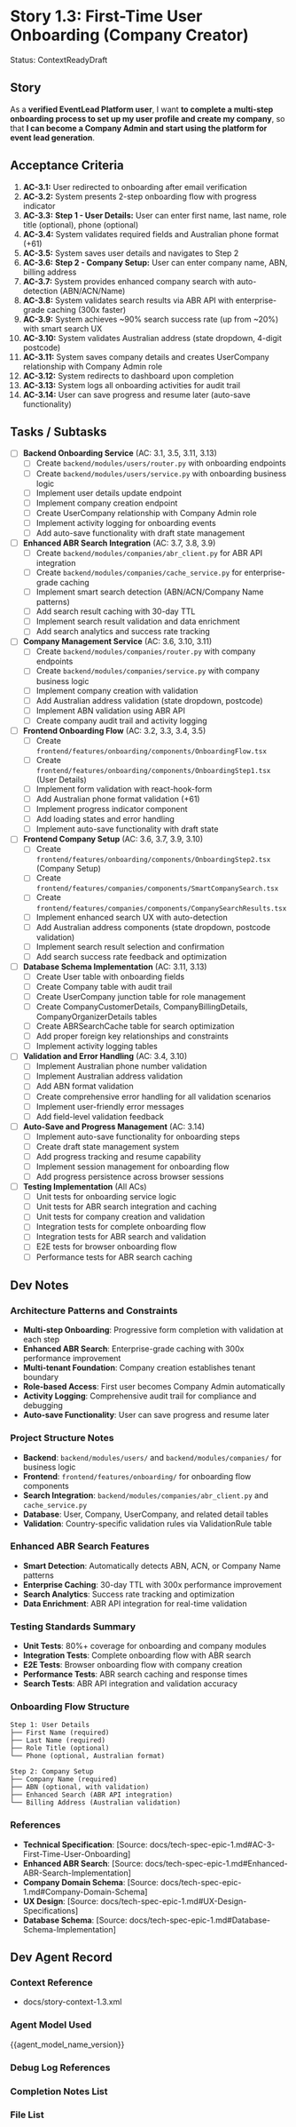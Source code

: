 # Story 1.3: First-Time User Onboarding (Company Creator)

Status: ContextReadyDraft

## Story

As a **verified EventLead Platform user**,
I want **to complete a multi-step onboarding process to set up my user profile and create my company**,
so that **I can become a Company Admin and start using the platform for event lead generation**.

## Acceptance Criteria

1. **AC-3.1:** User redirected to onboarding after email verification
2. **AC-3.2:** System presents 2-step onboarding flow with progress indicator
3. **AC-3.3:** **Step 1 - User Details:** User can enter first name, last name, role title (optional), phone (optional)
4. **AC-3.4:** System validates required fields and Australian phone format (+61)
5. **AC-3.5:** System saves user details and navigates to Step 2
6. **AC-3.6:** **Step 2 - Company Setup:** User can enter company name, ABN, billing address
7. **AC-3.7:** System provides enhanced company search with auto-detection (ABN/ACN/Name)
8. **AC-3.8:** System validates search results via ABR API with enterprise-grade caching (300x faster)
9. **AC-3.9:** System achieves ~90% search success rate (up from ~20%) with smart search UX
10. **AC-3.10:** System validates Australian address (state dropdown, 4-digit postcode)
11. **AC-3.11:** System saves company details and creates UserCompany relationship with Company Admin role
12. **AC-3.12:** System redirects to dashboard upon completion
13. **AC-3.13:** System logs all onboarding activities for audit trail
14. **AC-3.14:** User can save progress and resume later (auto-save functionality)

## Tasks / Subtasks

- [ ] **Backend Onboarding Service** (AC: 3.1, 3.5, 3.11, 3.13)
  - [ ] Create `backend/modules/users/router.py` with onboarding endpoints
  - [ ] Create `backend/modules/users/service.py` with onboarding business logic
  - [ ] Implement user details update endpoint
  - [ ] Implement company creation endpoint
  - [ ] Create UserCompany relationship with Company Admin role
  - [ ] Implement activity logging for onboarding events
  - [ ] Add auto-save functionality with draft state management

- [ ] **Enhanced ABR Search Integration** (AC: 3.7, 3.8, 3.9)
  - [ ] Create `backend/modules/companies/abr_client.py` for ABR API integration
  - [ ] Create `backend/modules/companies/cache_service.py` for enterprise-grade caching
  - [ ] Implement smart search detection (ABN/ACN/Company Name patterns)
  - [ ] Add search result caching with 30-day TTL
  - [ ] Implement search result validation and data enrichment
  - [ ] Add search analytics and success rate tracking

- [ ] **Company Management Service** (AC: 3.6, 3.10, 3.11)
  - [ ] Create `backend/modules/companies/router.py` with company endpoints
  - [ ] Create `backend/modules/companies/service.py` with company business logic
  - [ ] Implement company creation with validation
  - [ ] Add Australian address validation (state dropdown, postcode)
  - [ ] Implement ABN validation using ABR API
  - [ ] Create company audit trail and activity logging

- [ ] **Frontend Onboarding Flow** (AC: 3.2, 3.3, 3.4, 3.5)
  - [ ] Create `frontend/features/onboarding/components/OnboardingFlow.tsx`
  - [ ] Create `frontend/features/onboarding/components/OnboardingStep1.tsx` (User Details)
  - [ ] Implement form validation with react-hook-form
  - [ ] Add Australian phone format validation (+61)
  - [ ] Implement progress indicator component
  - [ ] Add loading states and error handling
  - [ ] Implement auto-save functionality with draft state

- [ ] **Frontend Company Setup** (AC: 3.6, 3.7, 3.9, 3.10)
  - [ ] Create `frontend/features/onboarding/components/OnboardingStep2.tsx` (Company Setup)
  - [ ] Create `frontend/features/companies/components/SmartCompanySearch.tsx`
  - [ ] Create `frontend/features/companies/components/CompanySearchResults.tsx`
  - [ ] Implement enhanced search UX with auto-detection
  - [ ] Add Australian address components (state dropdown, postcode validation)
  - [ ] Implement search result selection and confirmation
  - [ ] Add search success rate feedback and optimization

- [ ] **Database Schema Implementation** (AC: 3.11, 3.13)
  - [ ] Create User table with onboarding fields
  - [ ] Create Company table with audit trail
  - [ ] Create UserCompany junction table for role management
  - [ ] Create CompanyCustomerDetails, CompanyBillingDetails, CompanyOrganizerDetails tables
  - [ ] Create ABRSearchCache table for search optimization
  - [ ] Add proper foreign key relationships and constraints
  - [ ] Implement activity logging tables

- [ ] **Validation and Error Handling** (AC: 3.4, 3.10)
  - [ ] Implement Australian phone number validation
  - [ ] Implement Australian address validation
  - [ ] Add ABN format validation
  - [ ] Create comprehensive error handling for all validation scenarios
  - [ ] Implement user-friendly error messages
  - [ ] Add field-level validation feedback

- [ ] **Auto-Save and Progress Management** (AC: 3.14)
  - [ ] Implement auto-save functionality for onboarding steps
  - [ ] Create draft state management system
  - [ ] Add progress tracking and resume capability
  - [ ] Implement session management for onboarding flow
  - [ ] Add progress persistence across browser sessions

- [ ] **Testing Implementation** (All ACs)
  - [ ] Unit tests for onboarding service logic
  - [ ] Unit tests for ABR search integration and caching
  - [ ] Unit tests for company creation and validation
  - [ ] Integration tests for complete onboarding flow
  - [ ] Integration tests for ABR search and validation
  - [ ] E2E tests for browser onboarding flow
  - [ ] Performance tests for ABR search caching

## Dev Notes

### Architecture Patterns and Constraints
- **Multi-step Onboarding**: Progressive form completion with validation at each step
- **Enhanced ABR Search**: Enterprise-grade caching with 300x performance improvement
- **Multi-tenant Foundation**: Company creation establishes tenant boundary
- **Role-based Access**: First user becomes Company Admin automatically
- **Activity Logging**: Comprehensive audit trail for compliance and debugging
- **Auto-save Functionality**: User can save progress and resume later

### Project Structure Notes
- **Backend**: `backend/modules/users/` and `backend/modules/companies/` for business logic
- **Frontend**: `frontend/features/onboarding/` for onboarding flow components
- **Search Integration**: `backend/modules/companies/abr_client.py` and `cache_service.py`
- **Database**: User, Company, UserCompany, and related detail tables
- **Validation**: Country-specific validation rules via ValidationRule table

### Enhanced ABR Search Features
- **Smart Detection**: Automatically detects ABN, ACN, or Company Name patterns
- **Enterprise Caching**: 30-day TTL with 300x performance improvement
- **Search Analytics**: Success rate tracking and optimization
- **Data Enrichment**: ABR API integration for real-time validation

### Testing Standards Summary
- **Unit Tests**: 80%+ coverage for onboarding and company modules
- **Integration Tests**: Complete onboarding flow with ABR search
- **E2E Tests**: Browser onboarding flow with company creation
- **Performance Tests**: ABR search caching and response times
- **Search Tests**: ABR API integration and validation accuracy

### Onboarding Flow Structure
```
Step 1: User Details
├── First Name (required)
├── Last Name (required)
├── Role Title (optional)
└── Phone (optional, Australian format)

Step 2: Company Setup
├── Company Name (required)
├── ABN (optional, with validation)
├── Enhanced Search (ABR API integration)
└── Billing Address (Australian validation)
```

### References
- **Technical Specification**: [Source: docs/tech-spec-epic-1.md#AC-3-First-Time-User-Onboarding]
- **Enhanced ABR Search**: [Source: docs/tech-spec-epic-1.md#Enhanced-ABR-Search-Implementation]
- **Company Domain Schema**: [Source: docs/tech-spec-epic-1.md#Company-Domain-Schema]
- **UX Design**: [Source: docs/tech-spec-epic-1.md#UX-Design-Specifications]
- **Database Schema**: [Source: docs/tech-spec-epic-1.md#Database-Schema-Implementation]

## Dev Agent Record

### Context Reference
- docs/story-context-1.3.xml

### Agent Model Used
{{agent_model_name_version}}

### Debug Log References

### Completion Notes List

### File List
